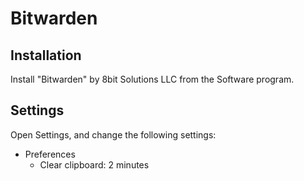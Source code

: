# Bitwarden

## Installation

Install "Bitwarden" by 8bit Solutions LLC from the Software program.

## Settings

Open Settings, and change the following settings:

- Preferences
	- Clear clipboard: 2 minutes
